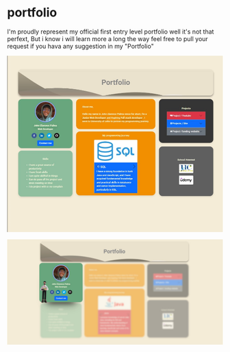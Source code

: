 # portfolio

I'm proudly represent my official first entry level portfolio
well it's not that perfext, But i know i will learn more a long the way
feel free to pull your request if you hava any suggestion in my "Portfolio"

![Alt text](image-1.png)

![Alt text](image-2.png)
